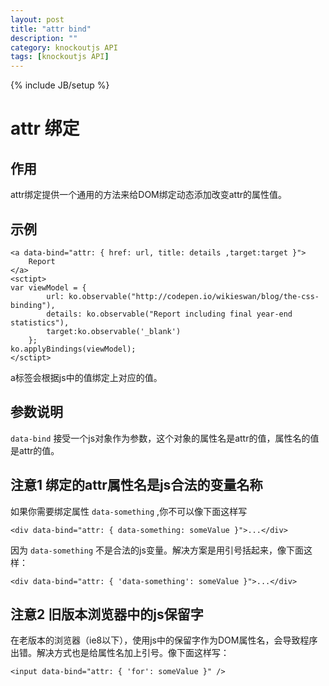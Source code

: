 ```yaml
---
layout: post
title: "attr bind"
description: ""
category: knockoutjs API
tags: [knockoutjs API]
---
```

{% include JB/setup %}

# attr 绑定

## 作用

attr绑定提供一个通用的方法来给DOM绑定动态添加改变attr的属性值。


## 示例

	<a data-bind="attr: { href: url, title: details ,target:target }">
	    Report
	</a>
	<sctipt>
	var viewModel = {
	        url: ko.observable("http://codepen.io/wikieswan/blog/the-css-binding"),
	        details: ko.observable("Report including final year-end statistics"),
	        target:ko.observable('_blank')
	    };
	ko.applyBindings(viewModel);
	</sctipt>

a标签会根据js中的值绑定上对应的值。

## 参数说明

```data-bind``` 接受一个js对象作为参数，这个对象的属性名是attr的值，属性名的值是attr的值。


## 注意1 绑定的attr属性名是js合法的变量名称

如果你需要绑定属性 ```data-something``` ,你不可以像下面这样写

	<div data-bind="attr: { data-something: someValue }">...</div>

因为 ```data-something``` 不是合法的js变量。解决方案是用引号括起来，像下面这样：

	<div data-bind="attr: { 'data-something': someValue }">...</div>

## 注意2 旧版本浏览器中的js保留字

在老版本的浏览器（ie8以下），使用js中的保留字作为DOM属性名，会导致程序出错。解决方式也是给属性名加上引号。像下面这样写：

	<input data-bind="attr: { 'for': someValue }" />
